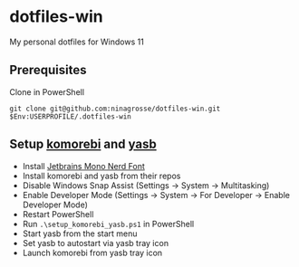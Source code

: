 # dotfiles-win

My personal dotfiles for Windows 11

## Prerequisites

Clone in PowerShell
```shell
git clone git@github.com:ninagrosse/dotfiles-win.git $Env:USERPROFILE/.dotfiles-win
```

## Setup [komorebi](https://github.com/LGUG2Z/komorebi) and [yasb](https://github.com/amnweb/yasb)

- Install [Jetbrains Mono Nerd Font](https://www.nerdfonts.com/font-downloads)
- Install komorebi and yasb from their repos
- Disable Windows Snap Assist (Settings -> System -> Multitasking)
- Enable Developer Mode (Settings -> System -> For Developer -> Enable Developer Mode)
- Restart PowerShell
- Run `.\setup_komorebi_yasb.ps1` in PowerShell
- Start yasb from the start menu
- Set yasb to autostart via yasb tray icon
- Launch komorebi from yasb tray icon
